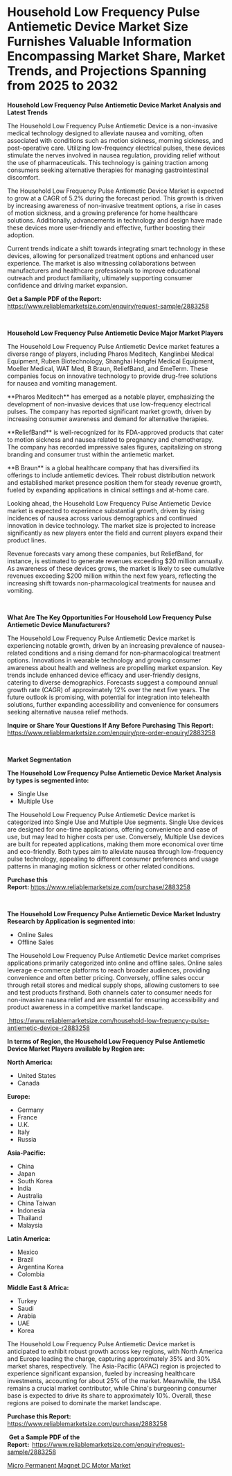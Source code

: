 <p><h1>Household Low Frequency Pulse Antiemetic Device Market Size Furnishes Valuable Information Encompassing Market Share, Market Trends, and Projections Spanning from 2025 to 2032</h1></p><p><strong>Household Low Frequency Pulse Antiemetic Device Market Analysis and Latest Trends</strong></p>
<p><p>The Household Low Frequency Pulse Antiemetic Device is a non-invasive medical technology designed to alleviate nausea and vomiting, often associated with conditions such as motion sickness, morning sickness, and post-operative care. Utilizing low-frequency electrical pulses, these devices stimulate the nerves involved in nausea regulation, providing relief without the use of pharmaceuticals. This technology is gaining traction among consumers seeking alternative therapies for managing gastrointestinal discomfort.</p><p>The Household Low Frequency Pulse Antiemetic Device Market is expected to grow at a CAGR of 5.2% during the forecast period. This growth is driven by increasing awareness of non-invasive treatment options, a rise in cases of motion sickness, and a growing preference for home healthcare solutions. Additionally, advancements in technology and design have made these devices more user-friendly and effective, further boosting their adoption.</p><p>Current trends indicate a shift towards integrating smart technology in these devices, allowing for personalized treatment options and enhanced user experience. The market is also witnessing collaborations between manufacturers and healthcare professionals to improve educational outreach and product familiarity, ultimately supporting consumer confidence and driving market expansion.</p></p>
<p><strong>Get a Sample PDF of the Report:&nbsp;</strong> <a href="https://www.reliablemarketsize.com/enquiry/request-sample/2883258?utm_campaign=2995&utm_medium=2&utm_source=Github&utm_content=ia&utm_term=13032025&utm_id=household-low-frequency-pulse-antiemetic-device">https://www.reliablemarketsize.com/enquiry/request-sample/2883258</a></p>
<p>&nbsp;</p>
<p><strong>Household Low Frequency Pulse Antiemetic Device Major Market Players</strong></p>
<p><p>The Household Low Frequency Pulse Antiemetic Device market features a diverse range of players, including Pharos Meditech, Kanglinbei Medical Equipment, Ruben Biotechnology, Shanghai Hongfei Medical Equipment, Moeller Medical, WAT Med, B Braun, ReliefBand, and EmeTerm. These companies focus on innovative technology to provide drug-free solutions for nausea and vomiting management.</p><p>**Pharos Meditech** has emerged as a notable player, emphasizing the development of non-invasive devices that use low-frequency electrical pulses. The company has reported significant market growth, driven by increasing consumer awareness and demand for alternative therapies.</p><p>**ReliefBand** is well-recognized for its FDA-approved products that cater to motion sickness and nausea related to pregnancy and chemotherapy. The company has recorded impressive sales figures, capitalizing on strong branding and consumer trust within the antiemetic market.</p><p>**B Braun** is a global healthcare company that has diversified its offerings to include antiemetic devices. Their robust distribution network and established market presence position them for steady revenue growth, fueled by expanding applications in clinical settings and at-home care.</p><p>Looking ahead, the Household Low Frequency Pulse Antiemetic Device market is expected to experience substantial growth, driven by rising incidences of nausea across various demographics and continued innovation in device technology. The market size is projected to increase significantly as new players enter the field and current players expand their product lines.</p><p>Revenue forecasts vary among these companies, but ReliefBand, for instance, is estimated to generate revenues exceeding $20 million annually. As awareness of these devices grows, the market is likely to see cumulative revenues exceeding $200 million within the next few years, reflecting the increasing shift towards non-pharmacological treatments for nausea and vomiting.</p></p>
<p>&nbsp;</p>
<p><strong>What Are The Key Opportunities For Household Low Frequency Pulse Antiemetic Device Manufacturers?</strong></p>
<p><p>The Household Low Frequency Pulse Antiemetic Device market is experiencing notable growth, driven by an increasing prevalence of nausea-related conditions and a rising demand for non-pharmacological treatment options. Innovations in wearable technology and growing consumer awareness about health and wellness are propelling market expansion. Key trends include enhanced device efficacy and user-friendly designs, catering to diverse demographics. Forecasts suggest a compound annual growth rate (CAGR) of approximately 12% over the next five years. The future outlook is promising, with potential for integration into telehealth solutions, further expanding accessibility and convenience for consumers seeking alternative nausea relief methods.</p></p>
<p><strong>Inquire or Share Your Questions If Any Before Purchasing This Report:</strong> <a href="https://www.reliablemarketsize.com/enquiry/pre-order-enquiry/2883258?utm_campaign=2995&utm_medium=2&utm_source=Github&utm_content=ia&utm_term=13032025&utm_id=household-low-frequency-pulse-antiemetic-device">https://www.reliablemarketsize.com/enquiry/pre-order-enquiry/2883258</a></p>
<p>&nbsp;</p>
<p><strong>Market Segmentation</strong></p>
<p><strong>The Household Low Frequency Pulse Antiemetic Device Market Analysis by types is segmented into:</strong></p>
<p><ul><li>Single Use</li><li>Multiple Use</li></ul></p>
<p><p>The Household Low Frequency Pulse Antiemetic Device market is categorized into Single Use and Multiple Use segments. Single Use devices are designed for one-time applications, offering convenience and ease of use, but may lead to higher costs per use. Conversely, Multiple Use devices are built for repeated applications, making them more economical over time and eco-friendly. Both types aim to alleviate nausea through low-frequency pulse technology, appealing to different consumer preferences and usage patterns in managing motion sickness or other related conditions.</p></p>
<p><strong>Purchase this Report:&nbsp;</strong><a href="https://www.reliablemarketsize.com/purchase/2883258?utm_campaign=2995&utm_medium=2&utm_source=Github&utm_content=ia&utm_term=13032025&utm_id=household-low-frequency-pulse-antiemetic-device">https://www.reliablemarketsize.com/purchase/2883258</a></p>
<p>&nbsp;</p>
<p><strong>The Household Low Frequency Pulse Antiemetic Device Market Industry Research by Application is segmented into:</strong></p>
<p><ul><li>Online Sales</li><li>Offline Sales</li></ul></p>
<p><p>The Household Low Frequency Pulse Antiemetic Device market comprises applications primarily categorized into online and offline sales. Online sales leverage e-commerce platforms to reach broader audiences, providing convenience and often better pricing. Conversely, offline sales occur through retail stores and medical supply shops, allowing customers to see and test products firsthand. Both channels cater to consumer needs for non-invasive nausea relief and are essential for ensuring accessibility and product awareness in a competitive market landscape.</p></p>
<p><a href="https://www.reliablemarketsize.com/household-low-frequency-pulse-antiemetic-device-r2883258?utm_campaign=2995&utm_medium=2&utm_source=Github&utm_content=ia&utm_term=13032025&utm_id=household-low-frequency-pulse-antiemetic-device">&nbsp;https://www.reliablemarketsize.com/household-low-frequency-pulse-antiemetic-device-r2883258</a></p>
<p><strong>In terms of Region, the Household Low Frequency Pulse Antiemetic Device Market Players available by Region are:</strong></p>
<p>
    <p> <strong> North America: </strong>
        <ul>
            <li>United States</li>
            <li>Canada</li>
        </ul>
        </p> 
    <p> <strong> Europe: </strong>
        <ul>
            <li>Germany</li>
            <li>France</li>
            <li>U.K.</li>
            <li>Italy</li>
            <li>Russia</li>
        </ul>
        </p> 
    <p> <strong> Asia-Pacific: </strong>
        <ul>
            <li>China</li>
            <li>Japan</li>
            <li>South Korea</li>
            <li>India</li>
            <li>Australia</li>
            <li>China Taiwan</li>
            <li>Indonesia</li>
            <li>Thailand</li>
            <li>Malaysia</li>
        </ul>
        </p> 
    <p> <strong> Latin America: </strong>
        <ul>
            <li>Mexico</li>
            <li>Brazil</li>
            <li>Argentina Korea</li>
            <li>Colombia</li>
        </ul>
        </p> 
    <p> <strong> Middle East & Africa: </strong>
        <ul>
            <li>Turkey</li>
            <li>Saudi</li>
            <li>Arabia</li>
            <li>UAE</li>
            <li>Korea</li>
        </ul>
    </p>
    </p>
<p><p>The Household Low Frequency Pulse Antiemetic Device market is anticipated to exhibit robust growth across key regions, with North America and Europe leading the charge, capturing approximately 35% and 30% market shares, respectively. The Asia-Pacific (APAC) region is projected to experience significant expansion, fueled by increasing healthcare investments, accounting for about 25% of the market. Meanwhile, the USA remains a crucial market contributor, while China's burgeoning consumer base is expected to drive its share to approximately 10%. Overall, these regions are poised to dominate the market landscape.</p></p>
<p><strong>Purchase this Report: </strong><a href="https://www.reliablemarketsize.com/purchase/2883258?utm_campaign=2995&utm_medium=2&utm_source=Github&utm_content=ia&utm_term=13032025&utm_id=household-low-frequency-pulse-antiemetic-device">https://www.reliablemarketsize.com/purchase/2883258</a></p>
<p>&nbsp;<strong>Get a Sample PDF of the Report:&nbsp;&nbsp;</strong><a href="https://www.reliablemarketsize.com/enquiry/request-sample/2883258?utm_campaign=2995&utm_medium=2&utm_source=Github&utm_content=ia&utm_term=13032025&utm_id=household-low-frequency-pulse-antiemetic-device">https://www.reliablemarketsize.com/enquiry/request-sample/2883258</a></p>
<p><strong></strong></p>
<p><p><a href="https://github.com/tumacaakesha78/Market-Research-Report-List-1/blob/main/micro-permanent-magnet-dc-motor-market.md?utm_campaign=2995&utm_medium=2&utm_source=Github&utm_content=ia&utm_term=13032025&utm_id=household-low-frequency-pulse-antiemetic-device">Micro Permanent Magnet DC Motor Market</a></p></p>